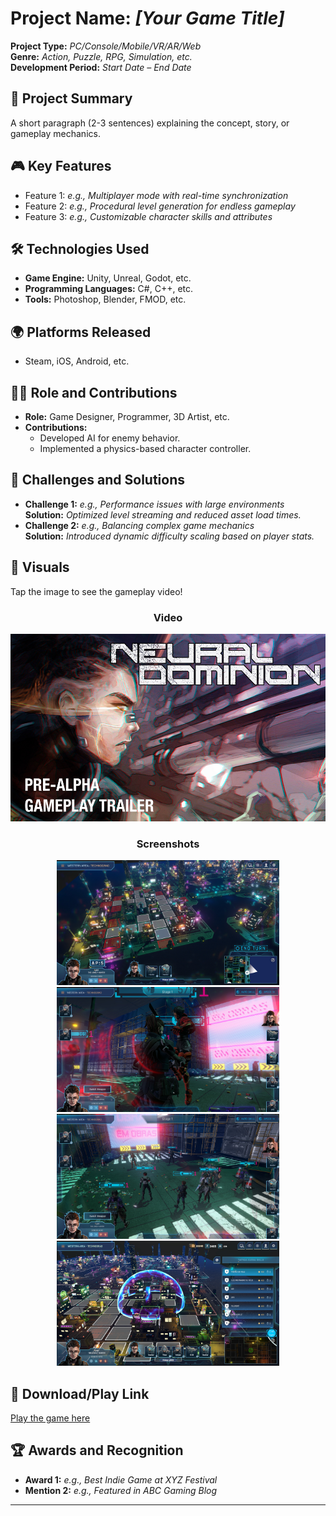 # Project Name: _[Your Game Title]_

**Project Type:** _PC/Console/Mobile/VR/AR/Web_  
**Genre:** _Action, Puzzle, RPG, Simulation, etc._  
**Development Period:** _Start Date – End Date_

## 📜 Project Summary
A short paragraph (2-3 sentences) explaining the concept, story, or gameplay mechanics.

## 🎮 Key Features
- Feature 1: _e.g., Multiplayer mode with real-time synchronization_
- Feature 2: _e.g., Procedural level generation for endless gameplay_
- Feature 3: _e.g., Customizable character skills and attributes_

## 🛠️ Technologies Used
- **Game Engine:** Unity, Unreal, Godot, etc.
- **Programming Languages:** C#, C++, etc.
- **Tools:** Photoshop, Blender, FMOD, etc.

## 🌍 Platforms Released
- Steam, iOS, Android, etc.

## 👨‍💻 Role and Contributions
- **Role:** Game Designer, Programmer, 3D Artist, etc.
- **Contributions:**  
  - Developed AI for enemy behavior.  
  - Implemented a physics-based character controller.

## 🧠 Challenges and Solutions
- **Challenge 1:** _e.g., Performance issues with large environments_  
  **Solution:** _Optimized level streaming and reduced asset load times._  
- **Challenge 2:** _e.g., Balancing complex game mechanics_  
  **Solution:** _Introduced dynamic difficulty scaling based on player stats._

## 📸 Visuals 
Tap the image to see the gameplay video!

<div align="center">
  <h3>Video</h3>

<a href="https://video.akamai.steamstatic.com/store_trailers/257044218/movie480_vp9.webm?t=1723045120" target="_blank">
    <img src="Images/4.png" alt="Watch Gameplay Video" height ="300" />
</a>

  <h3>Screenshots</h3>

<img src="Images/0.png" alt="Description of Image" height="200" style="display: inline-block;"/>
<img src="Images/1.png" alt="Description of Image" height="200" style="display: inline-block;"/>
<img src="Images/2.png" alt="Description of Image" height="200" style="display: inline-block;"/>
<img src="Images/3.png" alt="Description of Image" height="200" style="display: inline-block;"/>

</div>

## 🔗 Download/Play Link
[Play the game here](link-to-game)

## 🏆 Awards and Recognition
- **Award 1:** _e.g., Best Indie Game at XYZ Festival_  
- **Mention 2:** _e.g., Featured in ABC Gaming Blog_

---

